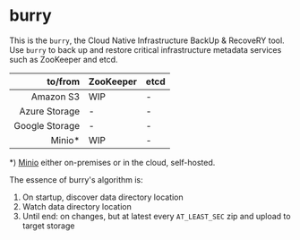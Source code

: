 # burry

This is the `burry`, the Cloud Native Infrastructure BackUp & RecoveRY tool. Use `burry` to back up and restore
critical infrastructure metadata services such as ZooKeeper and etcd.


|to/from         |ZooKeeper    |etcd   |
| --------------:| ----------- | ----- |
| Amazon S3      | WIP         | -     |
| Azure Storage  | -           | -     |
| Google Storage | -           | -     |
| Minio*         | WIP         | -     |


*) [Minio](https://www.minio.io/) either on-premises or in the cloud, self-hosted.

The essence of burry's algorithm is:

1. On startup, discover data directory location
1. Watch data directory location
1. Until end: on changes, but at latest every `AT_LEAST_SEC` zip and upload to target storage
